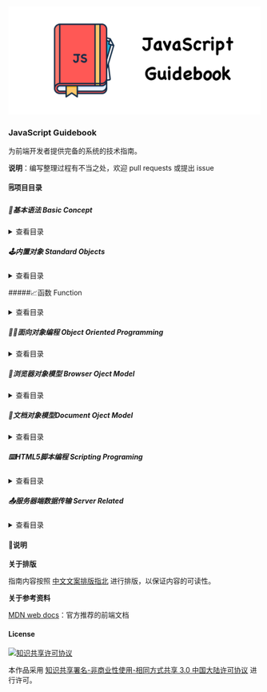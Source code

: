![Logo](Image/logo.jpg)

### JavaScript Guidebook

为前端开发者提供完备的系统的技术指南。

**说明**：编写整理过程有不当之处，欢迎 pull requests 或提出 issue

#### :spiral_notepad:项目目录

##### :beginner:基本语法 Basic Concept

<details>

<summary>查看目录</summary>

- **语法与数据类型**
  - [词法结构](https://github.com/tsejx/JavaScript-Guidebook/blob/master/01_BasicConcept/1_Grammar%26Types/1_LexicalStructure.md)
  - [变量](https://github.com/tsejx/JavaScript-Guidebook/blob/master/01_BasicConcept/1_Grammar%26Types/2_VariableDeclarations.md)
  - [数据结构与类型](https://github.com/tsejx/JavaScript-Guidebook/blob/master/01_BasicConcept/1_Grammar%26Types/3_DataStructures%26Types.md)
- **表达式和运算符**
  - 运算符
    - [赋值运算符](https://github.com/tsejx/JavaScript-Guidebook/blob/master/01_BasicConcept/2_Expressions%26Operators/1_Operators/AssignmentOperators.md)
    - [比较运算符](https://github.com/tsejx/JavaScript-Guidebook/blob/master/01_BasicConcept/2_Expressions%26Operators/1_Operators/ComparisonOperators.md)
    - [算术运算符](https://github.com/tsejx/JavaScript-Guidebook/blob/master/01_BasicConcept/2_Expressions%26Operators/1_Operators/ArithmeticOperators.md)
    - [位运算符](https://github.com/tsejx/JavaScript-Guidebook/blob/master/01_BasicConcept/2_Expressions%26Operators/1_Operators/BitwiseOperators.md)
    - [逻辑运算符](https://github.com/tsejx/JavaScript-Guidebook/blob/master/01_BasicConcept/2_Expressions%26Operators/1_Operators/LogicalOperators.md)
    - [字符串运算符](https://github.com/tsejx/JavaScript-Guidebook/blob/master/01_BasicConcept/2_Expressions%26Operators/1_Operators/StringOperators.md)
    - [条件运算符](https://github.com/tsejx/JavaScript-Guidebook/blob/master/01_BasicConcept/2_Expressions%26Operators/1_Operators/ConditionalOperator.md)
    - [逗号运算符](https://github.com/tsejx/JavaScript-Guidebook/blob/master/01_BasicConcept/2_Expressions%26Operators/1_Operators/CommaOperator.md)
    - [扩展运算符](https://github.com/tsejx/JavaScript-Guidebook/blob/master/01_BasicConcept/2_Expressions%26Operators/1_Operators/SpreadOperator.md)
    - 一元运算符
      - [delete](https://github.com/tsejx/JavaScript-Guidebook/blob/master/01_BasicConcept/2_Expressions%26Operators/1_Operators/UnaryOperators/delete.md)
      - [typeof](https://github.com/tsejx/JavaScript-Guidebook/blob/master/01_BasicConcept/2_Expressions%26Operators/1_Operators/UnaryOperators/typeof.md)
      - [void](https://github.com/tsejx/JavaScript-Guidebook/blob/master/01_BasicConcept/2_Expressions%26Operators/1_Operators/UnaryOperators/void.md)
    - 关系运算符
      - [in](https://github.com/tsejx/JavaScript-Guidebook/blob/master/01_BasicConcept/2_Expressions%26Operators/1_Operators/RelationalOperator/in.md)
      - [instanceof](https://github.com/tsejx/JavaScript-Guidebook/blob/master/01_BasicConcept/2_Expressions%26Operators/1_Operators/RelationalOperator/instanceof.md)
    - [运算符优先级](https://github.com/tsejx/JavaScript-Guidebook/blob/master/01_BasicConcept/2_Expressions%26Operators/1_Operators/OperatorsPrecedence.md)
  - 表达式
    - 基本表达式
      - [this](https://github.com/tsejx/JavaScript-Guidebook/blob/master/01_BasicConcept/2_Expressions%26Operators/2_Expressions/PrimaryExpression/This.md)
      - [字面量](https://github.com/tsejx/JavaScript-Guidebook/blob/master/01_BasicConcept/2_Expressions%26Operators/2_Expressions/PrimaryExpression/Literal.md)
      - [对象初始化](https://github.com/tsejx/JavaScript-Guidebook/blob/master/01_BasicConcept/2_Expressions%26Operators/2_Expressions/PrimaryExpression/InitializationExpressionsForObjects%26Arrays.md)
      - [分组表达式](https://github.com/tsejx/JavaScript-Guidebook/blob/master/01_BasicConcept/2_Expressions%26Operators/2_Expressions/PrimaryExpression/GroupingExpression.md)
      - 解构赋值
    - 复杂表达式
      - [属性访问表达式](https://github.com/tsejx/JavaScript-Guidebook/blob/master/01_BasicConcept/2_Expressions%26Operators/2_Expressions/MemberExpression/PropertyAccessExpression.md)
      - [对象创建表达式](https://github.com/tsejx/JavaScript-Guidebook/blob/master/01_BasicConcept/2_Expressions%26Operators/2_Expressions/MemberExpression/ObjectCreationExpression.md)
      - [函数表达式](https://github.com/tsejx/JavaScript-Guidebook/blob/master/01_BasicConcept/2_Expressions%26Operators/2_Expressions/MemberExpression/FunctionExpression.md)
      - 类表达式
      - 生成器表达式
      - 异步函数表达式
- **控制流与错误处理**
  - 条件判断语句
    - [if](https://github.com/tsejx/JavaScript-Guidebook/blob/master/01_BasicConcept/3_ControlFlow%26ErrorHandling/ConditionalStatements/If.md)
    - [switch](https://github.com/tsejx/JavaScript-Guidebook/blob/master/01_BasicConcept/3_ControlFlow%26ErrorHandling/ConditionalStatements/Switch.md)
  - 异常处理语句
    - [throw](https://github.com/tsejx/JavaScript-Guidebook/blob/master/01_BasicConcept/3_ControlFlow%26ErrorHandling/ExceptionHandlingStatements/Throw.md)
    - [try..catch](https://github.com/tsejx/JavaScript-Guidebook/blob/master/01_BasicConcept/3_ControlFlow%26ErrorHandling/ExceptionHandlingStatements/Try...Catch.md)
  - [Error](https://github.com/tsejx/JavaScript-Guidebook/blob/master/01_BasicConcept/3_ControlFlow%26ErrorHandling/Error.md)
  - Promises
- **循环与迭代**
  - [for](https://github.com/tsejx/JavaScript-Guidebook/blob/master/01_BasicConcept/4_Loops%26Iteration/For.md)
  - [do...while](https://github.com/tsejx/JavaScript-Guidebook/blob/master/01_BasicConcept/4_Loops%26Iteration/DoWhile.md)
  - [while](https://github.com/tsejx/JavaScript-Guidebook/blob/master/01_BasicConcept/4_Loops%26Iteration/While.md)
  - [label](https://github.com/tsejx/JavaScript-Guidebook/blob/master/01_BasicConcept/4_Loops%26Iteration/Label.md)
  - [break](https://github.com/tsejx/JavaScript-Guidebook/blob/master/01_BasicConcept/4_Loops%26Iteration/Break.md)
  - [continue](https://github.com/tsejx/JavaScript-Guidebook/blob/master/01_BasicConcept/4_Loops%26Iteration/Continue.md)
  - [for...in](https://github.com/tsejx/JavaScript-Guidebook/blob/master/01_BasicConcept/4_Loops%26Iteration/ForIn.md)
  - [for...of](https://github.com/tsejx/JavaScript-Guidebook/blob/master/01_BasicConcept/4_Loops%26Iteration/ForOf.md)

</details>

##### :joystick:内置对象 Standard Objects

<details>

<summary>查看目录</summary>

- **值属性**
  - [Infinity](02_StandardObjects/1_ValueProperties/Infinity.md)
  - [NaN](02_StandardObjects/1_ValueProperties/NaN.md)
  - [undefined](02_StandardObjects/1_ValueProperties/undefined.md)
- **函数属性**
  - [eval()](02_StandardObjects/2_FunctionProperties/eval.md)
  - [isFinite()](02_StandardObjects/2_FunctionProperties/isFinite.md)
  - [isNaN()](02_StandardObjects/2_FunctionProperties/isNaN.md)
  - [parseFloat()](02_StandardObjects/2_FunctionProperties/parseFloat.md)
  - [parseInt()](02_StandardObjects/2_FunctionProperties/parseInt.md)
  - [decodeURI()](02_StandardObjects/2_FunctionProperties/decodeURI.md)
  - [decodeURIComponent()](02_StandardObjects/2_FunctionProperties/decodeURIComponent.md)
  - [encodeURI()](02_StandardObjects/2_FunctionProperties/encodeURI.md)
  - [encodeURIComponent()](02_StandardObjects/2_FunctionProperties/encodeURIComponent.md)
- **基本对象**
  - [Boolean](02_StandardObjects/3_FundamentalObjects/Boolean/BooleanObject.md)
  - [Error](02_StandardObjects/3_FundamentalObjects/Error/ErrorObject.md)
  - [Object](02_StandardObjects/3_FundamentalObjects/Object/Object.md)
  - [Function](02_StandardObjects/3_FundamentalObjects/Function/FunctionObject.md)
  - Symbol
- **数字和日期对象**
  - [Date](02_StandardObjects/4_Numbers%26Dates/Date/DateObject.md)
  - [Math](02_StandardObjects/4_Numbers%26Dates/Math/MathObject.md)
  - [Number](02_StandardObjects/4_Numbers%26Dates/Number/NumberObject.md)
- **字符串和正则对象**
  - [String](02_StandardObjects/5_TextProcessing/String/StringObject.md)
  - [RegExp](02_StandardObjects/5_TextProcessing/RegExp/RegExpObject.md)
- **索引集合**
  - [Array](02_StandardObjects/6_IndexedCollections/Array/ArrayObject.md)
  - [TypedArrays](02_StandardObjects/6_IndexedCollections/TypedArray/TypedArray.md)
- **键值集合**
  - [Set](02_StandardObjects/7_KeyCollections/Set/Set.md)
  - [WeakSet](02_StandardObjects/7_KeyCollections/WeakSet/WeakSet.md)
  - [Map](02_StandardObjects/7_KeyCollections/Map/Map.md)
  - [WeakMap](02_StandardObjects/7_KeyCollections/WeakMap/WeakMap.md)
- **结构化对象**
  - [ArrayBuffer](02_StandardObjects/8_StructuredData/ArrayBuffer/ArrayBuffer.md)
  - [JSON](02_StandardObjects/8_StructuredData/JSON/JSON.md)
- **控制抽象对象**
  - Promise
  - Generator
  - GeneratorFunction
  - AsyncFunction

</details>

#####:chart_with_upwards_trend:函数 Function

<details>

<summary>查看目录</summary>

- **定义函数** 
  - [函数的声明](03_Function/1_DefiningFunctions/FunctionDeclarations.md)
  - [作为值的函数](03_Function/1_DefiningFunctions/FunctionAsValues.md)
  - [函数的内部属性](03_Function/1_DefiningFunctions/FunctionInterals.md)
  - [函数属性与方法](03_Function/1_DefiningFunctions/FunctionProperties%26Method.md)
  - [函数返回值](03_Function/1_DefiningFunctions/FunctionReturnValues.md)
  - 方法函数定义
    - [getter](03_Function/1_DefiningFunctions/MethodsFunction/Getter.md)
    - [setter](03_Function/1_DefiningFunctions/MethodsFunction/Setter.md)
- **调用函数**
  - [方法调用模式](03_Function/2_CallingFunctions/MethodInvocationPattern.md)
  - [函数调用模式](03_Function/2_CallingFunctions/FunctionInvocationPattern.md)
  - [构造器调用模式](03_Function/2_CallingFunctions/ConstructorInvocationPattern.md)
  - [间接调用模式](03_Function/2_CallingFunctions/ApplyInvocationPattern.md)
- **作用域和闭包**
  - 作用域
    - [编译原理](03_Function/3_FunctionScope%26Closures/1_Scope/CompilerTheory.md)
    - [理解作用域](03_Function/3_FunctionScope%26Closures/1_Scope/UnderstandingScope.md)
  - 词法作用域
    - [词法阶段](03_Function/3_FunctionScope%26Closures/2_LexicalScope/Lex-time.md)
    - [欺骗词法](03_Function/3_FunctionScope%26Closures/2_LexicalScope/CheatingLexical.md)
  - 执行上下文
    - [执行上下文栈](03_Function/3_FunctionScope%26Closures/3_ExecutionContext/ExecutionContextStack.md)
    - [变量对象](03_Function/3_FunctionScope%26Closures/3_ExecutionContext/VariableObject.md)
    - [作用域链](03_Function/3_FunctionScope%26Closures/3_ExecutionContext/ScopeChain.md)
    - [this绑定](03_Function/3_FunctionScope%26Closures/3_ExecutionContext/This.md)
    - [执行上下文](03_Function/3_FunctionScope%26Closures/3_ExecutionContext/ExecutionContext.md)
  - 函数作用域和块作用域
    - [函数中的作用域](03_Function/3_FunctionScope%26Closures/4_FunctionScope%26BlockScope/ScopeFromFunctions.md)
    - [函数作用域](03_Function/3_FunctionScope%26Closures/4_FunctionScope%26BlockScope/FunctionAsScopes.md)
    - [块作用域](03_Function/3_FunctionScope%26Closures/4_FunctionScope%26BlockScope/BlockAsScopes.md)
  - 声明提升
    - [声明提升](03_Function/3_FunctionScope%26Closures/5_Hoisting/Hoisting.md)
  - 闭包
    - [闭包](03_Function/3_FunctionScope%26Closures/6_Closures/Closures.md)
- **函数参数**
  - [函数参数](03_Function/4_FunctionParameters/FunctionParameters.md)
  - [默认参数](03_Function/4_FunctionParameters/DefaultParameters.md)
  - [剩余参数](03_Function/4_FunctionParameters/RestParameters.md)
- **箭头函数**
  - [箭头函数](03_Function/5_ArrowFunction/ArrowFunction.md)
- **高级函数**
  - [构造函数](03_Function/6_HightLevelFunctions/StructureFunction.md)
  - [类构造函数](03_Function/6_HightLevelFunctions/ClassStructureFunction.md)
  - [惰性函数](03_Function/6_HightLevelFunctions/LazyFunction.md)
  - [级联函数](03_Function/6_HightLevelFunctions/CascadeFunction.md)
  - [回调函数](03_Function/6_HightLevelFunctions/CallbackFunction.md)
  - [高阶函数](03_Function/6_HightLevelFunctions/HightOrderFunction.md)
  - [函数柯里化](03_Function/6_HightLevelFunctions/Currying.md)
  - [函数节流](03_Function/6_HightLevelFunctions/Throttle.md)
  - [函数防抖](03_Function/6_HightLevelFunctions/Debounce.md)

</details>

##### :man_factory_worker:面向对象编程 Object Oriented Programming

<details>

<summary>查看目录</summary>

- **理解对象**
  - 属性类型
  - 定义多个属性
  - 读取属性的特性
- **封装**：把客观事物封装成抽象的类，隐藏属性和方法的实现细节，仅对外公开接口。
  - 工厂模式
  - 构造函数模式
  - 原型模式
  - 组合使用构造函数模式和原型模式
  - 动态原型模式
  - 寄生构造函数模式
  - 稳妥构造函数模式
- **继承**
  - 原型链
  - 借用构造函数
  - 组合继承
  - 原型式继承
  - 寄生式继承
  - 寄生组合式继承
  - 多继承
- **多态**：一个对象调用其他对象的方法，call和apply 继承和重载都是多态的表现形式
  - 多态（polymorphism）就是指不同对象收到相同消息时会执行不同的操作。通俗地讲，就是用一个相同的名字定义许多不同的函数，这些函数可以针对不同数据类型实现相同或者相似的功能。
- **抽象**
- ES6 Class 类

</details>

##### :office:浏览器对象模型 Browser Oject Model

<details>

<summary>查看目录</summary>

- [**Window对象**](05_BrowserObjectModel/TheWindowObject/TheWindowObject.md)
  - 定时器
    - [setInterval](05_BrowserObjectModel/TheWindowObject/Timers/setInterval.md)
    - [setTimeout](05_BrowserObjectModel/TheWindowObject/Timers/setTimeout.md)
    - [定时器运行机制](05_BrowserObjectModel/TheWindowObject/Timers/Timers.md)
  - 系统对话框
    - [alert](05_BrowserObjectModel/TheWindowObject/SystemDialogs/alert.md)
    - [confirm](05_BrowserObjectModel/TheWindowObject/SystemDialogs/confirm.md)
    - [prompt](05_BrowserObjectModel/TheWindowObject/SystemDialogs/prompt.md)
  - 工作区尺寸
    - 可视区尺寸
    - 实际网页尺寸
    - 包含滚动条尺寸
    - 滚动距离
- **Location对象**
  - [Location对象的属性](05_BrowserObjectModel/TheLocationObject/TheLocationObjectProperties.md)
  - [Location对象的方法](05_BrowserObjectModel/TheLocationObject/TheLocationObjectMethods.md)
- **History对象**
  - [History对象的属性](05_BrowserObjectModel/TheHistoryObject/TheHistoryObjectProperties.md)
  - [History对象的方法](05_BrowserObjectModel/TheHistoryObject/TheHistoryObjectMethods.md)
- **Screen对象**
  - [Screen对象的属性](05_BrowserObjectModel/TheScreenObject/TheScreenObjectProperties.md)
  - [Screen对象的方法](05_BrowserObjectModel/TheScreenObject/TheScreenObjectMethods.md)
- **Navigator对象**
  - [Navigator对象的属性](05_BrowserObjectModel/TheNavigatorObject/TheNavigatorObjectProperties.md)
  - [Navigator对象的方法](05_BrowserObjectModel/TheNavigatorObject/TheNavigatorObjectMethods.md)
- **其他WebAPI**
  - [File对象](05_BrowserObjectModel/TheOtherWebAPI/TheFileObject.md)
  - [FileList对象](05_BrowserObjectModel/TheOtherWebAPI/TheFileListObject.md)
  - FileError对象
  - [FileReader对象](05_BrowserObjectModel/TheOtherWebAPI/TheFileReaderObject.md)
  - [FileReaderSync对象](05_BrowserObjectModel/TheOtherWebAPI/TheFileSyncObject.md)
  - [FormData对象](05_BrowserObjectModel/TheOtherWebAPI/TheFormDataObject.md)
  - [ProgressEvent对象](05_BrowserObjectModel/TheOtherWebAPI/TheProgressEventObject.md)
  - [Blob对象](05_BrowserObjectModel/TheOtherWebAPI/TheBlobObject.md)
  - [URL对象](05_BrowserObjectModel/TheOtherWebAPI/TheURLObject.md)
  - [Position对象](05_BrowserObjectModel/TheOtherWebAPI/ThePositionObject.md)
- **浏览器缓存**
  - 浏览器缓存机制
  - Cookie
  - Session
  - LocalStorage
- **客户端检测**
  - 能力检测
  - 怪癖检测
  - 用户代理检测
- **浏览器工作原理**
  - 整体工作流程
  - 渲染引擎的详细介绍
  - 关于解析的一些基本概念
  - HTML解析器 HTML Parser
  - CSS解析
  - 渲染树构建
  - 布局
  - 绘制
  - 动态变化和渲染引擎的线程
  - CSS2可视模型

</details>

##### :page_facing_up:文档对象模型Document Oject Model

<details>

<summary>查看目录</summary>

- **节点层次**
- **Node**
  - 节点关系
    - parentNode
    - parentElement
    - childNodes
    - ParentNode
      - children
      - firstElementChild
      - lastElementChild
    - NonDocumentTypeChildNode
      - previousElementSibiling
      - nextElementSibiling
  - 节点操作
    - appendChild
    - insertBefore
    - removeChild
    - replaceChild
    - cloneChild
- **Document**
  - 节点创建
    - createElement
  - 节点访问
    - getElementById
    - getElementByClassName
    - getElementByTagName
    - getElementsByName
    - querySelector
    - querySelectorAll
- **Element**
  - 节点操作
  - 节点内容
  - 样式设置
- **脚本化CSS**
  - 样式查询
  - 样式设置
- **DOM事件流**
  - 事件流
  - 事件处理程序
  - 事件对象
  - 事件类型
    - UI（用户界面）事件
    - 焦点事件
    - 鼠标与滚轮事件
    - 键盘与文本事件
    - 复合事件
    - 变动事件
    - HTML5事件
    - 设备事件
    - 触摸与手势事件
  - 事件内存和性能
  - 事件模拟
- **表单脚本**

</details>

##### :keyboard:HTML5脚本编程 Scripting Programing

<details>

 <summary>查看目录</summary>

- **语义**
  - HTML5表单
  - HTML5新语义元素
- **性能集成**
  - WebWorkers 
  - 拖放API
  - 动画渲染
  - 全屏API
  - 焦点API
- **应用与本地存储**
  - 本地文件应用
  - 本地存储
    - Cookie
    - Storage
    - IndexedDB
- **服务器通信**
  - WebSockets
  - Server-sentEvents
  - WebRTC
- **设备访问**
  - 地理定位
  - 触控事件
  - 摄录设备
- **Web图形开发**
  - 2D图像
    - Canvas
    - SVG
  - 3D图像
    - WebGL
  - 视频
    - HTML5音视频
    - WebRTC 实时通讯技术

</details>

##### :outbox_tray:服务器端数据传输 Server Related

<details>

 <summary>查看目录</summary>

- JSON
- HTTP
  - HTTP协议
  - HTTP状态码
- Ajax(XHR)
- Fetch

</details>

#### :pushpin:说明

**关于排版**

指南内容按照 [中文文案排版指北](http://mazhuang.org/wiki/chinese-copywriting-guidelines/) 进行排版，以保证内容的可读性。

**关于参考资料**

[MDN web docs](https://developer.mozilla.org/en-US/docs/Web/JavaScript)：官方推荐的前端文档

#### License

<a rel="license" href="http://creativecommons.org/licenses/by-nc-sa/3.0/cn/"><img alt="知识共享许可协议" style="border-width:0" src="https://i.creativecommons.org/l/by-nc-sa/3.0/cn/88x31.png" /></a>

本作品采用 <a rel="license" href="http://creativecommons.org/licenses/by-nc-sa/3.0/cn/">知识共享署名-非商业性使用-相同方式共享 3.0 中国大陆许可协议</a> 进行许可。